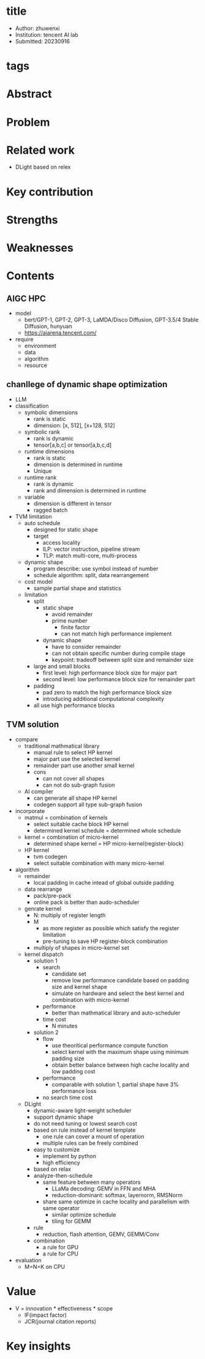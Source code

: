 # title
- Author: zhuwenxi
- Institution: tencent AI lab
- Submitted: 20230916

# tags

# Abstract

# Problem

# Related work
- DLight based on relex

# Key contribution

# Strengths

# Weaknesses

# Contents
## AIGC HPC
- model
  - bert/GPT-1, GPT-2, GPT-3, LaMDA/Disco Diffusion, GPT-3.5/4 Stable Diffusion, hunyuan
  - https://aiarena.tencent.com/
- require
  - environment
  - data
  - algorithm
  - resource
## chanllege of dynamic shape optimization
- LLM
- classification
  - symbolic dimensions
    - rank is static
    - dimension: [x, 512], [x+128, 512]
  - symbolic rank
    - rank is dynamic
    - tensor[a,b,c] or tensor[a,b,c,d]
  - runtime dimensions
    - rank is static
    - dimension is determined in runtime
    - Unique
  - runtime rank
    - rank is dynamic
    - rank and dimension is determined in runtime
  - variable
    - dimension is different in tensor
    - ragged batch
- TVM limitation
  - auto schedule
    - designed for static shape
    - target
      - access locality
      - ILP: vector instruction, pipeline stream
      - TLP: match multi-core, multi-process
  - dynamic shape
    - program describe: use symbol instead of number
    - schedule algorithm: split, data rearrangement
  - cost model
    - sample partial shape and statistics
  - limitation
    - split
      - static shape
        - avoid remainder
        - prime number
          - finite factor
          - can not match high performance implement
      - dynamic shape
        - have to consider remainder
        - can not obtain specific number during compile stage
        - keypoint: tradeoff between split size and remainder size
    - large and small blocks
      - first level: high performance block size for major part
      - second level: low performance block size for remainder part
    - padding
      - pad zero to match the high performance block size
      - introducing additional computational complexity
    - all use high performance blocks

## TVM solution
- compare
  - traditional mathmatical library
    - manual rule to select HP kernel
    - major part use the selected kernel
    - remainder part use another small kernel
    - cons
      - can not cover all shapes
      - can not do sub-graph fusion
  - AI compiler
    - can generate all shape HP kernel
    - codegen support all type sub-graph fusion
- incorporate
  - matmul = combination of kernels
    - select suitable cache block HP kernel
    - determined kernel schedule = determined whole schedule
  - kernel = combination of micro-kernel
    - determined shape kernel = HP micro-kernel(register-block)
  - HP kernel
    - tvm codegen
    - select suitable combination with many micro-kernel
- algorithm
  - remainder
    - local padding in cache intead of global outside padding
  - data rearrange
    - pack/pre-pack
    - online pack is better than audo-scheduler
  - genrate kernel
    - N: multiply of register length
    - M
      - as more register as possible which satisfy the register limitation
      - pre-tuning to save HP register-block combination
    - multiply of shapes in micro-kernel set
  - kernel dispatch
    - solution 1
      - search
        - candidate set
        - remove low performance candidate based on padding size and kernel shape
        - simulate on hardware and select the best kernel and combination with micro-kernel
      - performance
        - better than mathmatical library and auto-scheduler
      - time cost
        - N minutes
    - solution 2
      - flow
        - use theoritical performance compute function
        - select kernel with the maximum shape using minimum padding size
        - obtain better balance between high cache locality and low padding cost
      - performance
        - comparable with solution 1, partial shape have 3% performance loss
      - no search time cost
  - DLight
    - dynamic-aware light-weight scheduler
    - support dynamic shape
    - do not need tuning or lowest search cost
    - based on rule instead of kernel template
      - one rule can cover a mount of operation
      - multiple rules can be freely combined
    - easy to customize
      - implement by python
      - high efficiency
    - based on relax
    - analyze-then-schedule
      - same feature between many operators
        - LLaMa decoding: GEMV in FFN and MHA
        - reduction-dominant: softmax, layernorm, RMSNorm
      - share same optimize in cache locality and parallelism with same operator
        - similar optimize schedule
        - tiling for GEMM
    - rule
      - reduction, flash attention, GEMV, GEMM/Conv
    - combination
      - a rule for GPU
      - a rule for CPU
- evaluation
  - M=N=K on CPU

# Value
- V = innovation * effectiveness * scope
  - IF(impact factor)
  - JCR(journal citation reports)

# Key insights